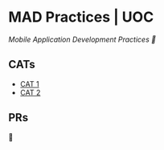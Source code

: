 # MAD Practices | UOC
*Mobile Application Development Practices :iphone:*

## CATs

- [CAT 1](./CAT%201)
- [CAT 2](./CAT%202)

## PRs

🚧
